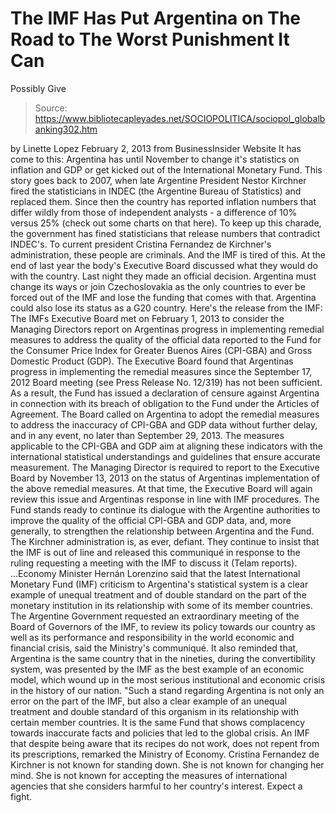 # The IMF Has Put Argentina on The Road to The Worst Punishment It Can 
Possibly Give

> Source: https://www.bibliotecapleyades.net/SOCIOPOLITICA/sociopol_globalbanking302.htm

by Linette Lopez
February 2, 2013
from
BusinessInsider
Website
It has come to this:
Argentina has until November to change it's
statistics on inflation and GDP or get kicked out of
the International Monetary Fund.
This story goes back to 2007, when late
Argentine President Nestor Kirchner fired the statisticians in INDEC (the
Argentine Bureau of Statistics) and replaced them.
Since then the country has reported inflation
numbers that differ wildly from those of independent analysts - a difference
of 10% versus 25% (check
out some charts on that here).
To keep up this charade, the government has
fined statisticians that release numbers that contradict INDEC's. To current
president Cristina Fernandez de Kirchner's administration, these
people are criminals.
And the IMF is tired of this. At the end of last
year the body's Executive Board discussed what they would do with the
country. Last night they made an official decision.
Argentina must change its ways or join
Czechoslovakia as the only countries to ever be forced out of the IMF and
lose the funding that comes with that. Argentina could also lose its status
as a G20 country.
Here's the
release from the IMF:
The IMFs Executive Board met on February 1,
2013 to consider the Managing Directors report on Argentinas progress in
implementing remedial measures to address the quality of the official data
reported to the Fund for the Consumer Price Index for Greater Buenos Aires
(CPI-GBA) and Gross Domestic Product (GDP).
The Executive Board found that Argentinas progress in implementing the
remedial measures since the September 17, 2012 Board meeting (see Press
Release No. 12/319) has not been sufficient.
As a result, the Fund has
issued a declaration of censure against Argentina in connection with its
breach of obligation to the Fund under the Articles of Agreement.
The Board
called on Argentina to adopt the remedial measures to address the inaccuracy
of CPI-GBA and GDP data without further delay, and in any event, no later
than September 29, 2013.
The measures applicable to the CPI-GBA and GDP
aim at aligning these indicators with the international statistical
understandings and guidelines that ensure accurate measurement.
The Managing Director
is required to report to the Executive Board by November 13, 2013 on the
status of Argentinas implementation of the above remedial measures. At that
time, the Executive Board will again review this issue and Argentinas
response in line with IMF procedures.
The Fund stands ready to continue its dialogue with the Argentine
authorities to improve the quality of the official CPI-GBA and GDP data,
and, more generally, to strengthen the relationship between Argentina and
the Fund.
The Kirchner administration is, as ever,
defiant.
They continue to insist that the IMF is out
of line and released this communiqué in response to the ruling
requesting a meeting with the IMF to discuss it (Telam
reports).
...Economy Minister Hernán Lorenzino said that
the latest International Monetary Fund (IMF) criticism to Argentina's
statistical system is a clear example of unequal treatment and of double
standard on the part of the monetary institution in its relationship with
some of its member countries.
The Argentine
Government requested an extraordinary meeting of the Board of Governors of
the IMF, to review its policy towards our country as well as its performance
and responsibility in the world economic and financial crisis, said the
Ministry's communiqué.
It also reminded that,
Argentina is the same country that in the
nineties, during the convertibility system, was presented by the IMF as
the best example of an economic model, which wound up in the most
serious institutional and economic crisis in the history of our nation.
"Such
a stand regarding Argentina is not only an error on the part of the IMF,
but also a clear example of an unequal treatment and double standard of
this organism in its relationship with certain member countries. It is
the same Fund that shows complacency towards inaccurate facts and
policies that led to the global crisis.
An
IMF that despite being aware that its recipes do not work, does not
repent from its prescriptions, remarked
the Ministry of Economy.
Cristina Fernandez de Kirchner is not known for
standing down.
She is not known for changing her mind. She is
not known for accepting the measures of international agencies that she
considers harmful to her country's interest.
Expect a fight.
